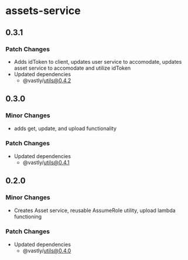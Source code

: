 # assets-service

## 0.3.1

### Patch Changes

- Adds idToken to client, updates user service to accomodate, updates asset service to accomodate
  and utilize idToken
- Updated dependencies
  - @vastly/utils@0.4.2

## 0.3.0

### Minor Changes

- adds get, update, and upload functionality

### Patch Changes

- Updated dependencies
  - @vastly/utils@0.4.1

## 0.2.0

### Minor Changes

- Creates Asset service, reusable AssumeRole utility, upload lambda functioning

### Patch Changes

- Updated dependencies
  - @vastly/utils@0.4.0
